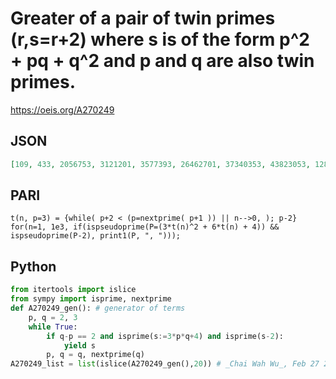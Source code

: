 # Greater of a pair of twin primes \(r,s\=r\+2\) where s is of the form p^2 \+ pq \+ q^2 and p and q are also twin primes\.
https://oeis.org/A270249
## JSON
```JSON
[109, 433, 2056753, 3121201, 3577393, 26462701, 37340353, 43823053, 128786113, 202705201, 304093873, 888345793, 1005988033, 1399680001, 1537437133, 2282300173, 2310187501, 2444964913, 2929312513, 3564542701, 5831255233, 7950571201, 8512439473, 9346947373, 9648752833, 12627464653, 15624660673]
```
## PARI
```PARI
t(n, p=3) = {while( p+2 < (p=nextprime( p+1 )) || n-->0, ); p-2}
for(n=1, 1e3, if(ispseudoprime(P=(3*t(n)^2 + 6*t(n) + 4)) && ispseudoprime(P-2), print1(P, ", ")));
```
## Python
```Python
from itertools import islice
from sympy import isprime, nextprime
def A270249_gen(): # generator of terms
    p, q = 2, 3
    while True:
        if q-p == 2 and isprime(s:=3*p*q+4) and isprime(s-2):
            yield s
        p, q = q, nextprime(q)
A270249_list = list(islice(A270249_gen(),20)) # _Chai Wah Wu_, Feb 27 2023
```
